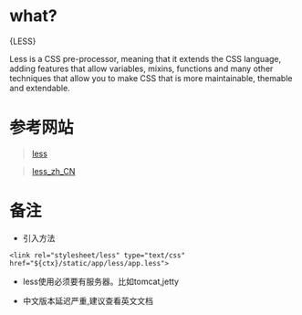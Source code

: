 # what?

{LESS}

Less is a CSS pre-processor, meaning that it extends the CSS language, adding features that allow variables, mixins,
functions and many other techniques that allow you to make CSS that is more maintainable, themable and extendable.

# 参考网站

> [less](http://lesscss.org/)

> [less_zh_CN](http://less.bootcss.com/)

# 备注

- 引入方法

```
<link rel="stylesheet/less" type="text/css" href="${ctx}/static/app/less/app.less">
```

- less使用必须要有服务器。比如tomcat,jetty

- 中文版本延迟严重,建议查看英文文档